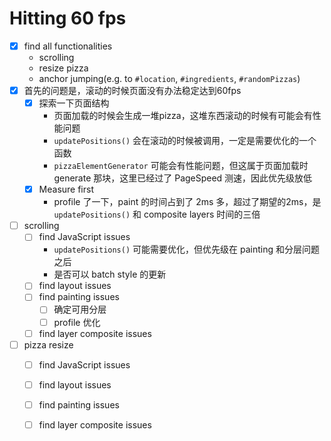 # Hitting 60 fps

* [x] find all functionalities
  * scrolling
  * resize pizza
  * anchor jumping(e.g. to `#location`, `#ingredients`, `#randomPizzas`)
* [x] 首先的问题是，滚动的时候页面没有办法稳定达到60fps
  * [x] 探索一下页面结构
    * 页面加载的时候会生成一堆pizza，这堆东西滚动的时候有可能会有性能问题
    * `updatePositions()` 会在滚动的时候被调用，一定是需要优化的一个函数
    * `pizzaElementGenerator` 可能会有性能问题，但这属于页面加载时 generate 那块，这里已经过了 PageSpeed 测速，因此优先级放低
  * [x] Measure first
    * profile 了一下，paint 的时间占到了 2ms 多，超过了期望的2ms，是 `updatePositions()` 和 composite layers 时间的三倍
* [ ] scrolling
  * [ ] find JavaScript issues 
    * `updatePositions()` 可能需要优化，但优先级在 painting 和分层问题之后
    * 是否可以 batch style 的更新
  * [ ] find layout issues  
  * [ ] find painting issues
    * [ ] 确定可用分层
    * [ ] profile 优化
  * [ ] find layer composite issues
* [ ] pizza resize 
  * [ ] find JavaScript issues 
  * [ ] find layout issues  
  * [ ] find painting issues
  * [ ] find layer composite issues
  